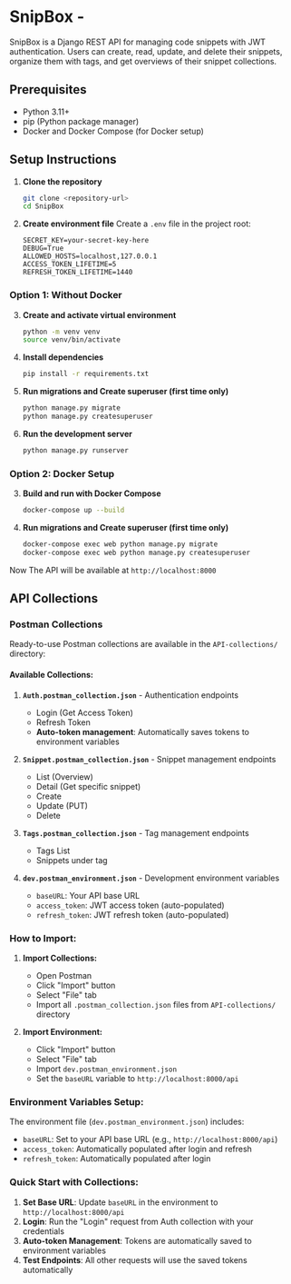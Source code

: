 # SnipBox -

SnipBox is a Django REST API for managing code snippets with JWT authentication. Users can create, read, update, and delete their snippets, organize them with tags, and get overviews of their snippet collections.

## Prerequisites

- Python 3.11+
- pip (Python package manager)
- Docker and Docker Compose (for Docker setup)

## Setup Instructions

1. **Clone the repository**
   ```bash
   git clone <repository-url>
   cd SnipBox
   ```

2. **Create environment file**
   Create a `.env` file in the project root:
   ```env
   SECRET_KEY=your-secret-key-here
   DEBUG=True
   ALLOWED_HOSTS=localhost,127.0.0.1
   ACCESS_TOKEN_LIFETIME=5
   REFRESH_TOKEN_LIFETIME=1440
   ```

### Option 1: Without Docker

3. **Create and activate virtual environment**
   ```bash
   python -m venv venv
   source venv/bin/activate
   ```

4. **Install dependencies**
   ```bash
   pip install -r requirements.txt
   ```

5. **Run migrations and Create superuser (first time only)**
   ```bash
   python manage.py migrate
   python manage.py createsuperuser
   ```

6. **Run the development server**
   ```bash
   python manage.py runserver
   ```

### Option 2: Docker Setup

3. **Build and run with Docker Compose**
   ```bash
   docker-compose up --build
   ```

4. **Run migrations and Create superuser (first time only)**
   ```bash
   docker-compose exec web python manage.py migrate
   docker-compose exec web python manage.py createsuperuser
   ```

Now The API will be available at `http://localhost:8000`

## API Collections

### Postman Collections

Ready-to-use Postman collections are available in the `API-collections/` directory:

#### Available Collections:

1. **`Auth.postman_collection.json`** - Authentication endpoints
   - Login (Get Access Token)
   - Refresh Token
   - **Auto-token management**: Automatically saves tokens to environment variables

2. **`Snippet.postman_collection.json`** - Snippet management endpoints
   - List (Overview)
   - Detail (Get specific snippet)
   - Create
   - Update (PUT)
   - Delete

3. **`Tags.postman_collection.json`** - Tag management endpoints
   - Tags List
   - Snippets under tag

4. **`dev.postman_environment.json`** - Development environment variables
   - `baseURL`: Your API base URL
   - `access_token`: JWT access token (auto-populated)
   - `refresh_token`: JWT refresh token (auto-populated)

### How to Import:

1. **Import Collections:**
   - Open Postman
   - Click "Import" button
   - Select "File" tab
   - Import all `.postman_collection.json` files from `API-collections/` directory

2. **Import Environment:**
   - Click "Import" button
   - Select "File" tab
   - Import `dev.postman_environment.json`
   - Set the `baseURL` variable to `http://localhost:8000/api`

### Environment Variables Setup:

The environment file (`dev.postman_environment.json`) includes:
- `baseURL`: Set to your API base URL (e.g., `http://localhost:8000/api`)
- `access_token`: Automatically populated after login and refresh
- `refresh_token`: Automatically populated after login

### Quick Start with Collections:

1. **Set Base URL**: Update `baseURL` in the environment to `http://localhost:8000/api`
2. **Login**: Run the "Login" request from Auth collection with your credentials
3. **Auto-token Management**: Tokens are automatically saved to environment variables
4. **Test Endpoints**: All other requests will use the saved tokens automatically
